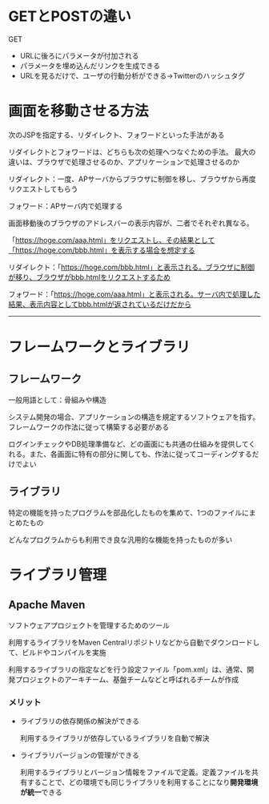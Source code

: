 # GETとPOSTの違い

GET
* URLに後ろにパラメータが付加される
* パラメータを埋め込んだリンクを生成できる
* URLを見るだけで、ユーザの行動分析ができる→Twitterのハッシュタグ

# 画面を移動させる方法

次のJSPを指定する、リダイレクト、フォワードといった手法がある

リダイレクトとフォワードは、どちらも次の処理へつなぐための手法。
最大の違いは、ブラウザで処理させるのか、アプリケーションで処理させるのか

リダイレクト：一度、APサーバからブラウザに制御を移し、ブラウザから再度リクエストしてもらう

フォワード：APサーバ内で処理する

画面移動後のブラウザのアドレスバーの表示内容が、二者でそれぞれ異なる。

「https://hoge.com/aaa.html」をリクエストし、その結果として「https://hoge.com/bbb.html」を表示する場合を想定する

リダイレクト：「https://hoge.com/bbb.html」と表示される。ブラウザに制御が移り、ブラウザがbbb.htmlをリクエストするため

フォワード：「https://hoge.com/aaa.html」と表示される。サーバ内で処理した結果、表示内容としてbbb.htmlが返されているだけだから

***

# フレームワークとライブラリ

## フレームワーク
一般用語として：骨組みや構造

システム開発の場合、アプリケーションの構造を規定するソフトウェアを指す。
フレームワークの作法に従って構築する必要がある

ログインチェックやDB処理準備など、どの画面にも共通の仕組みを提供してくれる。また、各画面に特有の部分に関しても、作法に従ってコーディングするだけでよい

## ライブラリ
特定の機能を持ったプログラムを部品化したものを集めて、1つのファイルにまとめたもの

どんなプログラムからも利用でき良な汎用的な機能を持ったものが多い

# ライブラリ管理
## Apache Maven
ソフトウェアプロジェクトを管理するためのツール

利用するライブラリをMaven Centralリポジトリなどから自動でダウンロードして、ビルドやコンパイルを実施

利用するライブラリの指定などを行う設定ファイル「pom.xml」は、通常、開発プロジェクトのアーキチーム、基盤チームなどと呼ばれるチームが作成

### メリット
* ライブラリの依存関係の解決ができる

  利用するライブラリが依存しているライブラリを自動で解決
  
* ライブラリバージョンの管理ができる

  利用するライブラリとバージョン情報をファイルで定義。定義ファイルを共有することで、どの環境でも同じライブラリを利用することになり**開発環境が統一**できる

